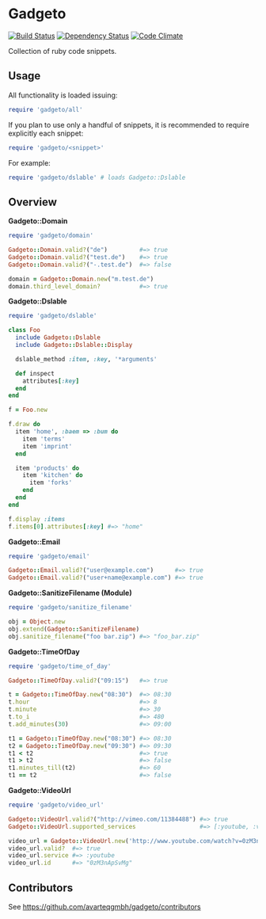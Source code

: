 Gadgeto
=======

[![Build Status](https://secure.travis-ci.org/avarteqgmbh/gadgeto.png)](http://travis-ci.org/avarteqgmbh/gadgeto)
[![Dependency Status](https://gemnasium.com/avarteqgmbh/gadgeto.png)](https://gemnasium.com/avarteqgmbh/gadgeto)
[![Code Climate](https://codeclimate.com/badge.png)](https://codeclimate.com/github/avarteqgmbh/gadgeto)

Collection of ruby code snippets.

## Usage

All functionality is loaded issuing:

``` ruby
require 'gadgeto/all'
```

If you plan to use only a handful of snippets, it is recommended to require
explicitly each snippet:

``` ruby
require 'gadgeto/<snippet>'
```

For example:

``` ruby
require 'gadgeto/dslable' # loads Gadgeto::Dslable
```

## Overview

**Gadgeto::Domain**

``` ruby
require 'gadgeto/domain'

Gadgeto::Domain.valid?("de")         #=> true
Gadgeto::Domain.valid?("test.de")    #=> true
Gadgeto::Domain.valid?("-.test.de")  #=> false

domain = Gadgeto::Domain.new("m.test.de")
domain.third_level_domain?           #=> true
```

**Gadgeto::Dslable**

``` ruby
require 'gadgeto/dslable'

class Foo
  include Gadgeto::Dslable
  include Gadgeto::Dslable::Display

  dslable_method :item, :key, '*arguments'

  def inspect
    attributes[:key]
  end
end

f = Foo.new

f.draw do
  item 'home', :baem => :bum do
    item 'terms'
    item 'imprint'
  end

  item 'products' do
    item 'kitchen' do
      item 'forks'
    end
  end
end

f.display :items
f.items[0].attributes[:key] #=> "home"
```

**Gadgeto::Email**

``` ruby
require 'gadgeto/email'

Gadgeto::Email.valid?("user@example.com")      #=> true
Gadgeto::Email.valid?("user+name@example.com") #=> true
```

**Gadgeto::SanitizeFilename (Module)**

``` ruby
require 'gadgeto/sanitize_filename'

obj = Object.new
obj.extend(Gadgeto::SanitizeFilename)
obj.sanitize_filename("foo bar.zip") #=> "foo_bar.zip"
```

**Gadgeto::TimeOfDay**

``` ruby
require 'gadgeto/time_of_day'

Gadgeto::TimeOfDay.valid?("09:15")   #=> true

t = Gadgeto::TimeOfDay.new("08:30")  #=> 08:30
t.hour                               #=> 8
t.minute                             #=> 30
t.to_i                               #=> 480
t.add_minutes(30)                    #=> 09:00

t1 = Gadgeto::TimeOfDay.new("08:30") #=> 08:30
t2 = Gadgeto::TimeOfDay.new("09:30") #=> 09:30
t1 < t2                              #=> true
t1 > t2                              #=> false
t1.minutes_till(t2)                  #=> 60
t1 == t2                             #=> false
```

**Gadgeto::VideoUrl**

``` ruby
require 'gadgeto/video_url'

Gadgeto::VideoUrl.valid?("http://vimeo.com/11384488") #=> true
Gadgeto::VideoUrl.supported_services                  #=> [:youtube, :vimeo]

video_url = Gadgeto::VideoUrl.new('http://www.youtube.com/watch?v=0zM3nApSvMg')
video_url.valid?  #=> true
video_url.service #=> :youtube
video_url.id      #=> "0zM3nApSvMg"
```

## Contributors

See https://github.com/avarteqgmbh/gadgeto/contributors
